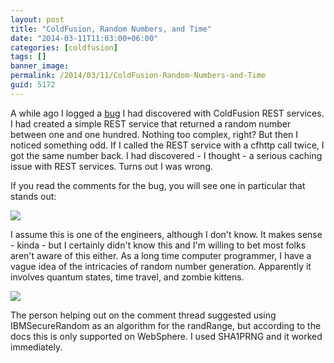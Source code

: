 ```yaml
---
layout: post
title: "ColdFusion, Random Numbers, and Time"
date: "2014-03-11T11:03:00+06:00"
categories: [coldfusion]
tags: []
banner_image: 
permalink: /2014/03/11/ColdFusion-Random-Numbers-and-Time
guid: 5172
---
```


<p>
A while ago I logged a <a href="https://bugbase.adobe.com/index.cfm?event=bug&id=3335493">bug</a> I had discovered with ColdFusion REST services. I had created a simple REST service that returned a random number between one and one hundred. Nothing too complex, right? But then I noticed something odd. If I called the REST service with a cfhttp call twice, I got the same number back. I had discovered - I thought - a serious caching issue with REST services. Turns out I was wrong.
</p>
<!--more-->
<p>
If you read the comments for the bug, you will see one in particular that stands out:
</p>

<p>
<img src="https://static.raymondcamden.com/images/Screenshot_3_11_14__9_18_AM.png" />
</p>

<p>
I assume this is one of the engineers, although I don't know. It makes sense - kinda - but I certainly didn't know this and I'm willing to bet most folks aren't aware of this either. As a long time computer programmer, I have a vague idea of the intricacies of random number generation. Apparently it involves quantum states, time travel, and zombie kittens. 
</p>

<p>
<img src="https://static.raymondcamden.com/images/ZombieKitten.png" />
</p>

<p>
The person helping out on the comment thread suggested using IBMSecureRandom as an algorithm for the randRange, but according to the docs this is only supported on WebSphere. I used SHA1PRNG and it worked immediately. 
</p>